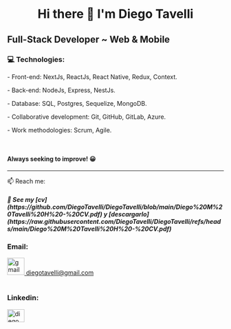 <h1 align="center" >
Hi there 👋 
I'm Diego Tavelli
</h1>
<h2>
 Full-Stack Developer ~ Web & Mobile 
</h2>
<h3>💻 Technologies:</h3>
<p>- Front-end: NextJs, ReactJs, React Native, Redux, Context. </p>
<p>- Back-end: NodeJs, Express, NestJs. </p>
<p>- Database: SQL, Postgres, Sequelize, MongoDB. </p>
<p>- Collaborative development: Git, GitHub, GitLab, Azure. </p>
<p>- Work methodologies: Scrum, Agile. </p>
<br>

<h4>Always seeking to improve! 😀 </h4>
<hr>
📫 Reach me:

<div>
 <h5>
  📄 See my [cv](https://github.com/DiegoTavelli/DiegoTavelli/blob/main/Diego%20M%20Tavelli%20H%20-%20CV.pdf) y [descargarlo](https://raw.githubusercontent.com/DiegoTavelli/DiegoTavelli/refs/heads/main/Diego%20M%20Tavelli%20H%20-%20CV.pdf)
 </h5>
</div>

<div>
<h3>Email: </h3>
<a href="mailto:diegotavelli@gmail.com" target="_blank" ><img src="https://cdn-icons-png.flaticon.com/512/732/732200.png" alt="gmail" width="40" height="40"/> diegotavelli@gmail.com
</a>
<br></br>
<h3>Linkedin:</h3>
<a href="https://www.linkedin.com/in/diegotavelli/" target="_blank"><img align="center" src="https://raw.githubusercontent.com/rahuldkjain/github-profile-readme-generator/master/src/images/icons/Social/linked-in-alt.svg" alt="diego tavelli" height="30" width="40" /></a>
</div>


